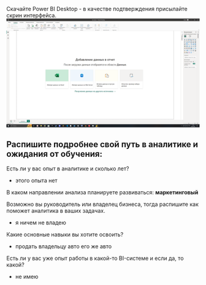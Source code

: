 Скачайте Power BI Desktop - в качестве подтверждения присылайте скрин интерфейса.
![Alt text](image.png)

## Распишите подробнее свой путь в аналитике и ожидания от обучения:

Есть ли у вас опыт в аналитике и сколько лет?
* этого опыта нет

В каком направлении анализа планируете развиваться: __маркетинговый__

Возможно вы руководитель или владелец бизнеса, тогда распишите как поможет аналитика в ваших задачах.
* я ничем не владею

Какие основные навыки вы хотите освоить?
* продать владельцу авто его же авто

Есть ли у вас уже опыт работы в какой-то BI-системе и если да, то какой?
* не имею
